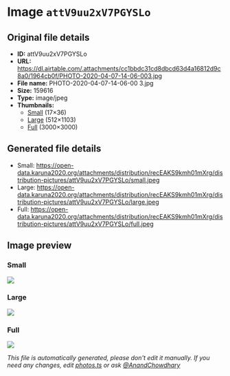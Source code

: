 # Image `attV9uu2xV7PGYSLo`

## Original file details

- **ID:** attV9uu2xV7PGYSLo
- **URL:** https://dl.airtable.com/.attachments/cc1bbdc31cd8dbcd63d4a16812d9c8a0/1964cb0f/PHOTO-2020-04-07-14-06-003.jpg
- **File name:** PHOTO-2020-04-07-14-06-00 3.jpg
- **Size:** 159616
- **Type:** image/jpeg
- **Thumbnails:**
  - [Small](https://dl.airtable.com/.attachmentThumbnails/c22de3e4ad557330643ff0735e0f49de/5c4be4fb) (17×36)
  - [Large](https://dl.airtable.com/.attachmentThumbnails/0bc2fc48585d9c4c97e7cb653d117c1d/38408b24) (512×1103)
  - [Full](https://dl.airtable.com/.attachmentThumbnails/0b0462e282a27851d167e779c56a240e/4053c80e) (3000×3000)

## Generated file details

- Small: https://open-data.karuna2020.org/attachments/distribution/recEAKS9kmh01mXrg/distribution-pictures/attV9uu2xV7PGYSLo/small.jpeg
- Large: https://open-data.karuna2020.org/attachments/distribution/recEAKS9kmh01mXrg/distribution-pictures/attV9uu2xV7PGYSLo/large.jpeg
- Full: https://open-data.karuna2020.org/attachments/distribution/recEAKS9kmh01mXrg/distribution-pictures/attV9uu2xV7PGYSLo/full.jpeg

## Image preview

### Small

![](https://open-data.karuna2020.org/attachments/distribution/recEAKS9kmh01mXrg/distribution-pictures/attV9uu2xV7PGYSLo/small.jpeg)

### Large

![](https://open-data.karuna2020.org/attachments/distribution/recEAKS9kmh01mXrg/distribution-pictures/attV9uu2xV7PGYSLo/large.jpeg)

### Full

![](https://open-data.karuna2020.org/attachments/distribution/recEAKS9kmh01mXrg/distribution-pictures/attV9uu2xV7PGYSLo/full.jpeg)

_This file is automatically generated, please don't edit it manually. If you need any changes, edit [photos.ts](/photos.ts) or ask [@AnandChowdhary](https://github.com/AnandChowdhary)_
